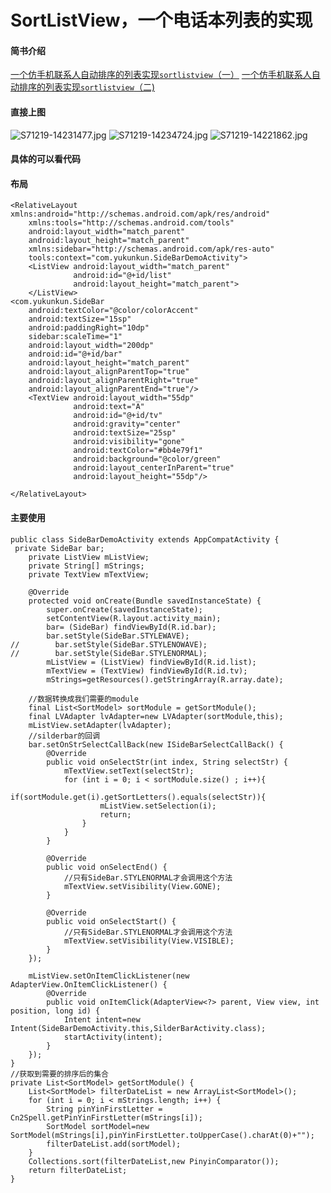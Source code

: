 # SortListView，一个电话本列表的实现
#### 简书介绍
[一个仿手机联系人自动排序的列表实现`sortlistview`（一）](http://www.jianshu.com/p/3793f8bfefed)
[一个仿手机联系人自动排序的列表实现`sortlistview`（二)](https://www.jianshu.com/p/9181e59bb946)
#### 直接上图
![S71219-14231477.jpg](http://upload-images.jianshu.io/upload_images/3001453-a08726ca92a3b0d1.jpg?imageMogr2/auto-orient/strip%7CimageView2/2/w/1240)
![S71219-14234724.jpg](http://upload-images.jianshu.io/upload_images/3001453-8fccd59dc5dde09f.jpg?imageMogr2/auto-orient/strip%7CimageView2/2/w/1240)
![S71219-14221862.jpg](http://upload-images.jianshu.io/upload_images/3001453-87f0dae88cea0a1d.jpg?imageMogr2/auto-orient/strip%7CimageView2/2/w/1240)
#### 具体的可以看代码
#### 布局
    <RelativeLayout xmlns:android="http://schemas.android.com/apk/res/android"
        xmlns:tools="http://schemas.android.com/tools"
        android:layout_width="match_parent"
        android:layout_height="match_parent"
        xmlns:sidebar="http://schemas.android.com/apk/res-auto"
        tools:context="com.yukunkun.SideBarDemoActivity">
        <ListView android:layout_width="match_parent"
                  android:id="@+id/list"
                  android:layout_height="match_parent">
        </ListView>
    <com.yukunkun.SideBar
        android:textColor="@color/colorAccent"
        android:textSize="15sp"
        android:paddingRight="10dp"
        sidebar:scaleTime="1"
        android:layout_width="200dp"
        android:id="@+id/bar"
        android:layout_height="match_parent"
        android:layout_alignParentTop="true"
        android:layout_alignParentRight="true"
        android:layout_alignParentEnd="true"/>
        <TextView android:layout_width="55dp"
                  android:text="A"
                  android:id="@+id/tv"
                  android:gravity="center"
                  android:textSize="25sp"
                  android:visibility="gone"
                  android:textColor="#bb4e79f1"
                  android:background="@color/green"
                  android:layout_centerInParent="true"
                  android:layout_height="55dp"/>
    
    </RelativeLayout>

#### 主要使用
    public class SideBarDemoActivity extends AppCompatActivity {
     private SideBar bar;
        private ListView mListView;
        private String[] mStrings;
        private TextView mTextView;
    
        @Override
        protected void onCreate(Bundle savedInstanceState) {
            super.onCreate(savedInstanceState);
            setContentView(R.layout.activity_main);
            bar= (SideBar) findViewById(R.id.bar);
            bar.setStyle(SideBar.STYLEWAVE);
    //        bar.setStyle(SideBar.STYLENOWAVE);
    //        bar.setStyle(SideBar.STYLENORMAL);
            mListView = (ListView) findViewById(R.id.list);
            mTextView = (TextView) findViewById(R.id.tv);
            mStrings=getResources().getStringArray(R.array.date);

        //数据转换成我们需要的module
        final List<SortModel> sortModule = getSortModule();
        final LVAdapter lvAdapter=new LVAdapter(sortModule,this);
        mListView.setAdapter(lvAdapter);
        //silderbar的回调
        bar.setOnStrSelectCallBack(new ISideBarSelectCallBack() {
            @Override
            public void onSelectStr(int index, String selectStr) {
                mTextView.setText(selectStr);
                for (int i = 0; i < sortModule.size() ; i++){
                    if(sortModule.get(i).getSortLetters().equals(selectStr)){
                        mListView.setSelection(i);
                        return;
                    }
                }
            }

            @Override
            public void onSelectEnd() {
                //只有SideBar.STYLENORMAL才会调用这个方法
                mTextView.setVisibility(View.GONE);
            }

            @Override
            public void onSelectStart() {
                //只有SideBar.STYLENORMAL才会调用这个方法
                mTextView.setVisibility(View.VISIBLE);
            }
        });

        mListView.setOnItemClickListener(new AdapterView.OnItemClickListener() {
            @Override
            public void onItemClick(AdapterView<?> parent, View view, int position, long id) {
                Intent intent=new Intent(SideBarDemoActivity.this,SilderBarActivity.class);
                startActivity(intent);
            }
        });
    }
    //获取到需要的排序后的集合
    private List<SortModel> getSortModule() {
        List<SortModel> filterDateList = new ArrayList<SortModel>();
        for (int i = 0; i < mStrings.length; i++) {
            String pinYinFirstLetter = Cn2Spell.getPinYinFirstLetter(mStrings[i]);
            SortModel sortModel=new SortModel(mStrings[i],pinYinFirstLetter.toUpperCase().charAt(0)+"");
            filterDateList.add(sortModel);
        }
        Collections.sort(filterDateList,new PinyinComparator());
        return filterDateList;
    }


